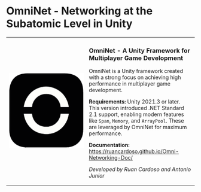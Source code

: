 # OmniNet - Networking at the Subatomic Level in Unity

<table>
  <tr>
    <td width="200">
      <img src="icon.png" alt="OmniNet Logo" width="200" height="200" />
    </td>
    <td>
      <h3>OmniNet - A Unity Framework for Multiplayer Game Development</h3>
      <p>
        OmniNet is a Unity framework created with a strong focus on achieving high performance in multiplayer game development.
      </p>
      <p>
        <strong>Requirements:</strong> Unity 2021.3 or later. This version introduced .NET Standard 2.1 support, enabling modern features like <code>Span</code>, <code>Memory</code>, and <code>ArrayPool</code>. These are leveraged by OmniNet for maximum performance.
      </p>
      <p>
        <strong>Documentation:</strong>  
        <a href="https://ruancardoso.github.io/Omni-Networking-Doc/">https://ruancardoso.github.io/Omni-Networking-Doc/</a>
      </p>
      <p><em>Developed by Ruan Cardoso and Antonio Junior</em></p>
    </td>
  </tr>
</table>
